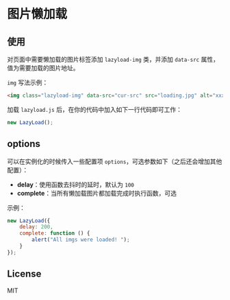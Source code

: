 # 图片懒加载

## 使用

对页面中需要懒加载的图片标签添加 `lazyload-img` 类，并添加 `data-src` 属性，值为需要加载的图片地址。

`img` 写法示例：

```HTML
<img class="lazyload-img" data-src="cur-src" src="loading.jpg" alt="xxx">
```

加载 `lazyload.js` 后，在你的代码中加入如下一行代码即可工作：

```javascript
new LazyLoad();
```

## options

可以在实例化的时候传入一些配置项 `options`，可选参数如下（之后还会增加其他配置）：  
- **delay**：使用函数去抖时的延时，默认为 `100`
- **complete**：当所有懒加载图片都加载完成时执行函数，可选

示例：
```javascript
new LazyLoad({
    delay: 200,
    complete: function () {
        alert("All imgs were loaded! ");
    }
});
```

## License

MIT
